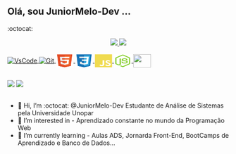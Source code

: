  ## Olá, sou JuniorMelo-Dev ...

:octocat:

<div align="center">
  <a href="https://github.com/juniormelo-dev">
  <img height="165em" src="https://github-readme-stats.vercel.app/api?username=juniormelo-dev&show_icons=true&theme=dark&include_all_commits=true&count_private=true"/>
  <img height="165em" src="https://github-readme-stats.vercel.app/api/top-langs/?username=juniormelo-dev&layout=compact&langs_count=16&theme=dark"/>
</div>
  
<div style="display: inline_block"><br>
  <img align="center" alt="VsCode" height="30" width="40" src="https://cdn.jsdelivr.net/gh/devicons/devicon/icons/vscode/vscode-original.svg"/>
  <img align="center" alt="Git" height="30" width="40" src="https://cdn.jsdelivr.net/gh/devicons/devicon/icons/git/git-original.svg"/>
  <!--img align="center" alt="React" height="30" width="40" src="https://raw.githubusercontent.com/devicons/devicon/master/icons/react/react-original.svg"-->
  <img align="center" alt="HTML" height="30" width="40" src="https://raw.githubusercontent.com/devicons/devicon/master/icons/html5/html5-original.svg"/>
  <img align="center" alt="CSS" height="30" width="40" src="https://raw.githubusercontent.com/devicons/devicon/master/icons/css3/css3-original.svg"/>
  <img align="center" alt="Javascript" height="30" width="40" src="https://raw.githubusercontent.com/devicons/devicon/master/icons/javascript/javascript-plain.svg"/>
  <!--img align="center" alt="Bootstrap" height="30" width="40" src="https://cdn.jsdelivr.net/gh/devicons/devicon/icons/bootstrap/bootstrap-plain.svg"-->
  <!--img align="center" alt="MySQL" height="30" width="40" src="https://cdn.jsdelivr.net/gh/devicons/devicon/icons/mysql/mysql-original.svg"-->
  <!--img align="center" alt="Java" height="30" width="40" src="https://cdn.jsdelivr.net/gh/devicons/devicon/icons/java/java-original.svg" -->
  <img align="center" alt="Nodejs" height="30" width="40" src="https://raw.githubusercontent.com/devicons/devicon/master/icons/nodejs/nodejs-original.svg"/>
  <img align="center" atl="Typescript" height="30" width="40" src="https://cdn.jsdelivr.net/gh/devicons/devicon/icons/typescript/typescript-original.svg"/>
          
 </div>  

## 
  
<div> 
  <a href ="mailto:juniormelo.dev@gmail.com"><img src="https://img.shields.io/badge/-Gmail-D14836?style=for-the-badge&logo=gmail&logoColor=white" target="_blank"></a>
  <a href="https://www.linkedin.com/in/juniormelo01" target="_blank"><img src="https://img.shields.io/badge/-LinkedIn-%230077B5?style=for-the-badge&logo=linkedin&logoColor=white" target="_blank"></a>  
</div>  
  
## 
  
- 👋 Hi, I’m  :octocat:  @JuniorMelo-Dev Estudante de Análise de Sistemas pela Universidade Unopar
- 👀 I’m interested in - Aprendizado constante no mundo da Programação Web
- 🌱 I’m currently learning - Aulas ADS, Jornarda Front-End, BootCamps de Aprendizado e Banco de Dados...

